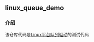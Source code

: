 ## linux_queue_demo

### 介绍

该仓库代码是[Linux平台队列驱动](https://github.com/hu-submodule-1/linux_queue)的测试代码
